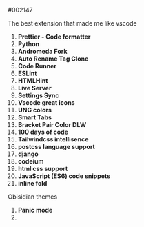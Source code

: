 #002147

The best extension that made me like vscode
1. **Prettier - Code formatter**
2. **Python**
3. **Andromeda Fork**
4. **Auto Rename Tag Clone**
5. **Code Runner**
6. **ESLint**
7. **HTMLHint**
8. **Live Server**
9. **Settings Sync**
10. **Vscode great icons**
11. **UNG colors**
12. **Smart Tabs**
13. **Bracket Pair Color DLW**
14. **100 days of code**
15. **Tailwindcss intellisence**
16. **postcss language support**
17. **django**
18. **codeium**
19. **html css support**
20. **JavaScript (ES6) code snippets**
21. **inline fold**


Obisidian themes

1. **Panic mode**
2. 


